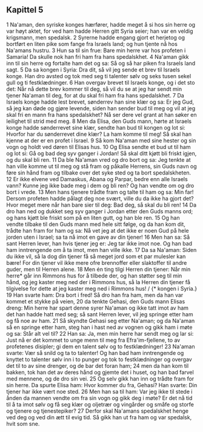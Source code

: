 ## Kapittel 5

1 Na'aman, den syriske konges hærfører, hadde meget å si hos sin herre og var høyt aktet, for ved ham hadde Herren gitt Syria seier; han var en veldig krigsmann, men spedalsk.
2 Syrerne hadde engang gjort et herjetog og bortført en liten pike som fange fra Israels land; og hun tjente nå hos Na'amans hustru.
3 Hun sa til sin frue: Bare min herre var hos profeten i Samaria! Da skulle nok han fri ham fra hans spedalskhet.
4 Na'aman gikk inn til sin herre og fortalte ham det og sa: Så og så har piken fra Israels land sagt.
5 Da sa kongen i Syria: Dra dit, så vil jeg sende et brev til Israels konge. Han dro avsted og tok med seg ti talenter sølv og seks tusen sekel gull og ti festklædninger.
6 Han overgav brevet til Israels konge, og i det sto det: Når nå dette brev kommer til deg, så vil du se at jeg har sendt min tjener Na'aman til deg, for at du skal fri ham fra hans spedalskhet.
7 Da Israels konge hadde lest brevet, sønderrev han sine klær og sa: Er jeg Gud, så jeg kan døde og gjøre levende, siden han sender bud til meg og vil at jeg skal fri en mann fra hans spedalskhet? Nå ser dere vel grant at han søker en leilighet til strid med meg.
8 Men da Elisa, den Guds mann, hørte at Israels konge hadde sønderrevet sine klær, sendte han bud til kongen og lot si: Hvorfor har du sønderrevet dine klær? La ham komme til meg! Så skal han kjenne at der er en profet i Israel.
9 Så kom Na'aman med sine hester og sin vogn og holdt ved døren til Elisas hus.
10 Og Elisa sendte et bud ut til ham og lot si: Gå og bad deg syv ganger i Jordan! Så skal ditt kjøtt bli friskt igjen, og du skal bli ren.
11 Da ble Na'aman vred og dro bort og sa: Jeg tenkte at han ville komme ut til meg og stå fram og påkalle Herrens, sin Guds navn og føre sin hånd fram og tilbake over det syke sted og ta bort spedalskheten.
12 Er ikke elvene ved Damaskus, Abana og Parpar, bedre enn alle Israels vann? Kunne jeg ikke bade meg i dem og bli ren? Og han vendte om og dro bort i vrede.
13 Men hans tjenere trådte fram og talte til ham og sa: Min far! Dersom profeten hadde pålagt deg noe svært, ville du da ikke ha gjort det? Hvor meget mere når han bare sier til deg: Bad deg, så skal du bli ren!
14 Da dro han ned og dukket seg syv ganger i Jordan etter den Guds manns ord; og hans kjøtt ble friskt som på en liten gutt, og han ble ren.
15 Og han vendte tilbake til den Guds mann med hele sitt følge, og da han kom dit, trådte han fram for ham og sa: Nå vet jeg at det ikke er noen Gud på hele jorden uten i Israel; sa ta nå imot en gave av din tjener!
16 Men han sa: Så sant Herren lever, han hvis tjener jeg er: Jeg tar ikke imot noe. Og han bad ham inntrengende om å ta imot, men han ville ikke.
17 Da sa Na'aman: Siden du ikke vil, så la dog din tjener få så meget jord som et par mulesler kan bære! For din tjener vil ikke mere ofre brennoffer eller slaktoffer til andre guder, men til Herren alene.
18 Men én ting tilgi Herren din tjener: Når min herre* går inn Rimmons hus for å tilbede der, og han støtter seg til min hånd, og jeg kaster meg ned der i Rimmons hus, så la Herren din tjener få tilgivelse for dette at jeg kaster meg ned i Rimmons hus! / {* kongen i Syria.}
19 Han svarte ham: Dra bort i fred! Så dro han fra ham, men da han var kommet et stykke på veien,
20 da tenkte Gehasi, den Guds mann Elisas dreng: Min herre har spart denne syrer Na'aman og ikke tatt imot av ham det han hadde hatt med seg; så sant Herren lever, vil jeg springe etter ham og få noe av ham.
21 Så skyndte Gehasi seg etter Na'aman; og da Na'aman så en springe etter ham, steg han i hast ned av vognen og gikk ham i møte og sa: Står alt vel til?
22 Han sa: Ja, men min herre har sendt meg og lar si: Just nå er det kommet to unge menn til meg fra Efra'im-fjellene, to av profetenes disipler; gi dem en talent sølv og to festklædninger!
23 Na'aman svarte: Vær så snild og ta to talenter! Og han bad ham inntrengende og knyttet to talenter sølv inn i to punger og tok to festklædninger og overgav det til to av sine drenger, og de bar det foran ham;
24 men da han kom til bakken, tok han det av deres hånd og gjemte det i huset, og han bad farvel med mennene, og de dro sin vei.
25 Og selv gikk han inn og trådte fram for sin herre. Da spurte Elisa ham: Hvor kommer du fra, Gehasi? Han svarte: Din tjener har ikke vært noe sted.
26 Men han sa til ham: Var jeg ikke til stede i ånden da mannen vendte om fra sin vogn og gikk deg i møte? Er det nå tid til å ta imot sølv og få seg klær og oljetrær og vingårder og småfe og storfe og tjenere og tjenestepiker?
27 Derfor skal Na'amans spedalskhet henge ved deg og ved din ætt til evig tid. Så gikk han ut fra ham og var spedalsk, hvit som sne.
